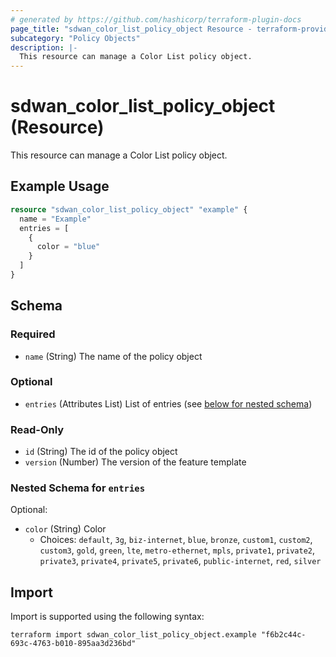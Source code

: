 ```yaml
---
# generated by https://github.com/hashicorp/terraform-plugin-docs
page_title: "sdwan_color_list_policy_object Resource - terraform-provider-sdwan"
subcategory: "Policy Objects"
description: |-
  This resource can manage a Color List policy object.
---
```


# sdwan_color_list_policy_object (Resource)

This resource can manage a Color List policy object.

## Example Usage

```terraform
resource "sdwan_color_list_policy_object" "example" {
  name = "Example"
  entries = [
    {
      color = "blue"
    }
  ]
}
```

<!-- schema generated by tfplugindocs -->
## Schema

### Required

- `name` (String) The name of the policy object

### Optional

- `entries` (Attributes List) List of entries (see [below for nested schema](#nestedatt--entries))

### Read-Only

- `id` (String) The id of the policy object
- `version` (Number) The version of the feature template

<a id="nestedatt--entries"></a>
### Nested Schema for `entries`

Optional:

- `color` (String) Color
  - Choices: `default`, `3g`, `biz-internet`, `blue`, `bronze`, `custom1`, `custom2`, `custom3`, `gold`, `green`, `lte`, `metro-ethernet`, `mpls`, `private1`, `private2`, `private3`, `private4`, `private5`, `private6`, `public-internet`, `red`, `silver`

## Import

Import is supported using the following syntax:

```shell
terraform import sdwan_color_list_policy_object.example "f6b2c44c-693c-4763-b010-895aa3d236bd"
```
